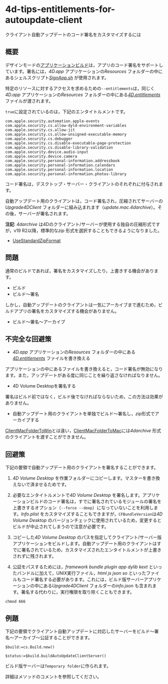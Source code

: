 # 4d-tips-entitlements-for-autoupdate-client
クライアント自動アップデートのコード署名をカスタマイズするには

## 概要

デザインモードの[アプリケーションビルド](https://developer.4d.com/docs/ja/19/Desktop/building/#アプリケーションのビルド)は，アプリのコード署名をサポートしています。署名には，*4D.app* アプリケーションの*Resources* フォルダーの中にあるシェルスクリプト[*SignApp.sh*](https://github.com/4D-JP/4d-tips-entitlements-for-autoupdate-client/blob/main/SignApp.sh) が使用されます。

特定のリソースに対するアクセスを求めるための`--entitlements`は，同じく*4D.app* アプリケーションの*Resources* フォルダーの中にある[*4D.entitlements*](https://github.com/4D-JP/4d-tips-entitlements-for-autoupdate-client/blob/main/4D.entitlements) ファイルが渡されます。

`true`に設定されているのは，下記のエンタイトルメントです。

```
com.apple.security.automation.apple-events
com.apple.security.cs.allow-dyld-environment-variables
com.apple.security.cs.allow-jit
com.apple.security.cs.allow-unsigned-executable-memory
com.apple.security.cs.debugger
com.apple.security.cs.disable-executable-page-protection
com.apple.security.cs.disable-library-validation
com.apple.security.device.audio-input
com.apple.security.device.camera
com.apple.security.personal-information.addressbook
com.apple.security.personal-information.calendars
com.apple.security.personal-information.location
com.apple.security.personal-information.photos-library
```

コード署名は，デスクトップ・サーバー・クライアントのそれぞれに付与されます。

自動アップデート用のクライアントは，コード署名され，圧縮されてサーバーの*Upgrade4DClient* フォルダーに組み込まれます（*update.mac.4darchive*）。その後，サーバーが署名されます。

**注記**: *4darchive* は4Dのクライアント/サーバーが使用する独自の圧縮形式ですが，v19 R2以降，標準的な*zip* 形式を選択することもできるようになりました。

* [UseStandardZipFormat](https://doc.4d.com/4Dv19R7/4D/19-R7/UseStandardZipFormat.300-5943918.ja.html)

## 問題

通常のビルドであれば，署名をカスタマイズしたり，上書きする機会があります。

* ビルド
* ビルド〜署名

しかし，自動アップデートのクライアントは一気にアーカイブまで進むため，ビルドアプリの署名をカスタマイズする機会がありません。

* ビルド〜署名〜アーカイブ

## 不完全な回避策

* *4D.app* アプリケーションの*Resources* フォルダーの中にある[*4D.entitlements*](https://github.com/4D-JP/4d-tips-entitlements-for-autoupdate-client/blob/main/4D.entitlements) ファイルを書き換える

アプリケーションの中にあるファイルを書き換えると，コード署名が無効になります。また，アップデートがある度に同じことを繰り返さなければなりません。

* 4D Volume Desktopを署名する

署名はビルド前ではなく，ビルド後でなければならないため，この方法は効果がありません。

* 自動アップデート用のクライアントを単独でビルド〜署名し，*zip*形式でアーカイブする

[ClientMacFolderToWin](https://doc.4d.com/4Dv19R7/4D/19-R7/ClientMacFolderToWin.300-5943942.ja.html)とは違い，[ClientMacFolderToMac](https://doc.4d.com/4Dv19R7/4D/19-R7/ClientMacFolderToMac.300-5943953.ja.html)には*4darchive* 形式のクライアントを渡すことができません。

## 回避策

下記の要領で自動アップデート用のクライアントを署名することができます。

1. *4D Volume Desktop* を作業フォルダーにコピーします。マスターを書き換えないで済ませるためです。

1. 必要なエンタイトルメントで*4D Volume Desktop* を署名します。アプリケーションビルドのコード署名は，すでに署名されているモジュールの署名を上書きするオプション（`--force --deep`）になっていないことを利用します。*Info.plist* をカスタマイズすることもできますが，`CFBundleVersion`は*4D Volume Desktop* のバージョンチェックに使用されているため，変更するとビルドが中止されてしまうので注意が必要です。

1. コピーした*4D Volume Desktop* のパスを指定してクライアント/サーバー版アプリケーションをビルドします。自動アップデート用のクライアントはすでに署名されているため，カスタマイズされたエンタイトルメントが上書きされずに残されます。

1. 公証をパスするためには，*framework* *bundle* *plugin* *app* *dylib* *kext* といったバンドルに加えて，UNIX実行ファイル，*html* *js* *json* *so* といったファイルもコード署名する必要があります。これには，ビルド版サーバーアプリケーションの中にある*Upgrade4DClient* フォルダーの*info.json* も含まれます。署名する代わりに，実行権限を取り除くこともできます。

```
chmod 666
```

## 例題

下記の要領でクライアント自動アップデートに対応したサーバーをビルド〜署名〜アーカイブ〜公証することができます。

```4d
$build:=cs.Build.new()

$status:=$build.buildAutoUpdateClientServer()
```

ビルド版サーバーは`Temporary folder`に作られます。

詳細はメソッドのコメントを参照してください。
